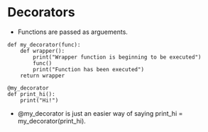 # Decorators

- Functions are passed as arguements.
```
def my_decorator(func):
    def wrapper():
        print("Wrapper function is beginning to be executed")
        func()
        print("Function has been executed")
    return wrapper

@my_decorator
def print_hi():
    print("Hi!")
```

-  @my_decorator is just an easier way of saying print_hi = my_decorator(print_hi).